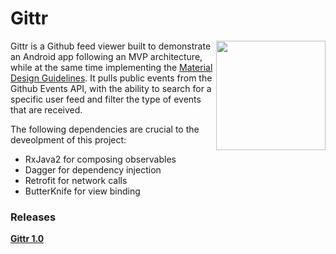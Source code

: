 # Gittr

<img src="https://assets-cdn.github.com/images/modules/logos_page/Octocat.png" width="175" align="right">

Gittr is a Github feed viewer built to demonstrate an Android app following an MVP architecture, while at the same time implementing the [Material Design Guidelines](https://www.google.com/design/spec/).
It pulls public events from the Github Events API, with the ability to search for a specific user feed and filter the type of events that are received.

The following dependencies are crucial to the deveolpment of this project:

* RxJava2 for composing observables
* Dagger for dependency injection
* Retrofit for network calls
* ButterKnife for view binding

### Releases

**[Gittr 1.0](https://github.com/gaucidaniel/Gittr/releases/tag/v1.0)**
